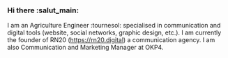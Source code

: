 ### Hi there :salut_main:
I am an Agriculture Engineer :tournesol: specialised in communication and digital tools (website, social networks, graphic design, etc.).
I am currently the founder of RN20 (https://rn20.digital) a communication agency.
I am also Communication and Marketing Manager at OKP4.

<!--
**ManonPoint26/Manonpoint26** is a ✨ _special_ ✨ repository because its `README.md` (this file) appears on your GitHub profile.

Here are some ideas to get you started:

- 🔭 I’m currently working on ...
- 🌱 I’m currently learning ...
- 👯 I’m looking to collaborate on ...
- 🤔 I’m looking for help with ...
- 💬 Ask me about ...
- 📫 How to reach me: ...
- 😄 Pronouns: ...
- ⚡ Fun fact: ...
-->
